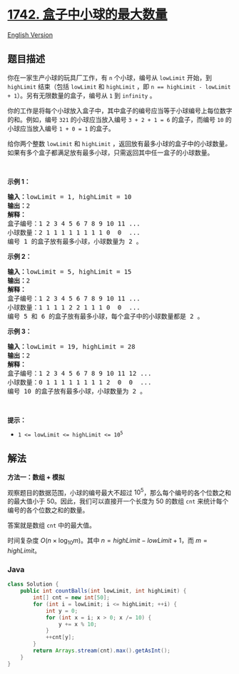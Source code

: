 # [1742. 盒子中小球的最大数量](https://leetcode.cn/problems/maximum-number-of-balls-in-a-box)

[English Version](/solution/1700-1799/1742.Maximum%20Number%20of%20Balls%20in%20a%20Box/README_EN.md)

## 题目描述

<p>你在一家生产小球的玩具厂工作，有 <code>n</code> 个小球，编号从 <code>lowLimit</code> 开始，到 <code>highLimit</code> 结束（包括 <code>lowLimit</code> 和 <code>highLimit</code> ，即 <code>n == highLimit - lowLimit + 1</code>）。另有无限数量的盒子，编号从 <code>1</code> 到 <code>infinity</code> 。</p>

<p>你的工作是将每个小球放入盒子中，其中盒子的编号应当等于小球编号上每位数字的和。例如，编号 <code>321</code> 的小球应当放入编号 <code>3 + 2 + 1 = 6</code> 的盒子，而编号 <code>10</code> 的小球应当放入编号 <code>1 + 0 = 1</code> 的盒子。</p>

<p>给你两个整数 <code>lowLimit</code> 和 <code>highLimit</code> ，返回放有最多小球的盒子中的小球数量<em>。</em>如果有多个盒子都满足放有最多小球，只需返回其中任一盒子的小球数量。</p>

<p> </p>

<p><strong>示例 1：</strong></p>

<pre>
<strong>输入：</strong>lowLimit = 1, highLimit = 10
<strong>输出：</strong>2
<strong>解释：</strong>
盒子编号：1 2 3 4 5 6 7 8 9 10 11 ...
小球数量：2 1 1 1 1 1 1 1 1 0  0  ...
编号 1 的盒子放有最多小球，小球数量为 2 。</pre>

<p><strong>示例 2：</strong></p>

<pre>
<strong>输入：</strong>lowLimit = 5, highLimit = 15
<strong>输出：</strong>2
<strong>解释：</strong>
盒子编号：1 2 3 4 5 6 7 8 9 10 11 ...
小球数量：1 1 1 1 2 2 1 1 1 0  0  ...
编号 5 和 6 的盒子放有最多小球，每个盒子中的小球数量都是 2 。
</pre>

<p><strong>示例 3：</strong></p>

<pre>
<strong>输入：</strong>lowLimit = 19, highLimit = 28
<strong>输出：</strong>2
<strong>解释：</strong>
盒子编号：1 2 3 4 5 6 7 8 9 10 11 12 ...
小球数量：0 1 1 1 1 1 1 1 1 2  0  0  ...
编号 10 的盒子放有最多小球，小球数量为 2 。
</pre>

<p> </p>

<p><strong>提示：</strong></p>

<ul>
	<li><code>1 <= lowLimit <= highLimit <= 10<sup>5</sup></code></li>
</ul>

## 解法

**方法一：数组 + 模拟**

观察题目的数据范围，小球的编号最大不超过 $10^5$，那么每个编号的各个位数之和的最大值小于 $50$。因此，我们可以直接开一个长度为 $50$ 的数组 `cnt` 来统计每个编号的各个位数之和的数量。

答案就是数组 `cnt` 中的最大值。

时间复杂度 $O(n \times \log_{10}m)$。其中 $n = highLimit - lowLimit + 1$，而 $m = highLimit$。

### **Java**

```java
class Solution {
    public int countBalls(int lowLimit, int highLimit) {
        int[] cnt = new int[50];
        for (int i = lowLimit; i <= highLimit; ++i) {
            int y = 0;
            for (int x = i; x > 0; x /= 10) {
                y += x % 10;
            }
            ++cnt[y];
        }
        return Arrays.stream(cnt).max().getAsInt();
    }
}
```
